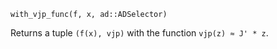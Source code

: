 ```
with_vjp_func(f, x, ad::ADSelector)
```

Returns a tuple `(f(x), vjp)` with the function `vjp(z) ≈ J' * z`.
